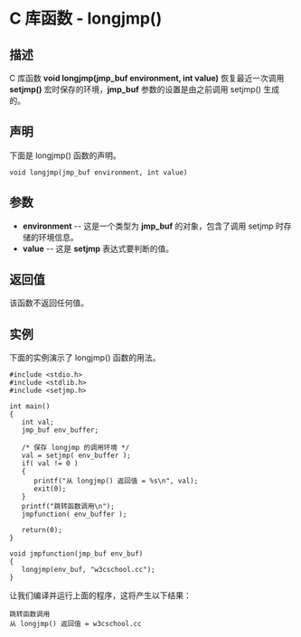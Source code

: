 
# C 库函数 - longjmp()

  

## 描述

C 库函数 **void longjmp(jmp_buf environment, int value)** 恢复最近一次调用 **setjmp()** 宏时保存的环境，**jmp_buf** 参数的设置是由之前调用 setjmp() 生成的。

## 声明

下面是 longjmp() 函数的声明。

```
void longjmp(jmp_buf environment, int value)

```

## 参数

*   **environment** -- 这是一个类型为 **jmp_buf** 的对象，包含了调用 setjmp 时存储的环境信息。
*   **value** -- 这是 **setjmp** 表达式要判断的值。

## 返回值

该函数不返回任何值。

## 实例

下面的实例演示了 longjmp() 函数的用法。

```
#include <stdio.h>
#include <stdlib.h>
#include <setjmp.h>

int main()
{
   int val;
   jmp_buf env_buffer;

   /* 保存 longjmp 的调用环境 */
   val = setjmp( env_buffer );
   if( val != 0 ) 
   {
      printf("从 longjmp() 返回值 = %s\n", val);
      exit(0);
   }
   printf("跳转函数调用\n");
   jmpfunction( env_buffer );

   return(0);
}

void jmpfunction(jmp_buf env_buf)
{
   longjmp(env_buf, "w3cschool.cc");
}

```

让我们编译并运行上面的程序，这将产生以下结果：

```
跳转函数调用
从 longjmp() 返回值 = w3cschool.cc

```

  

